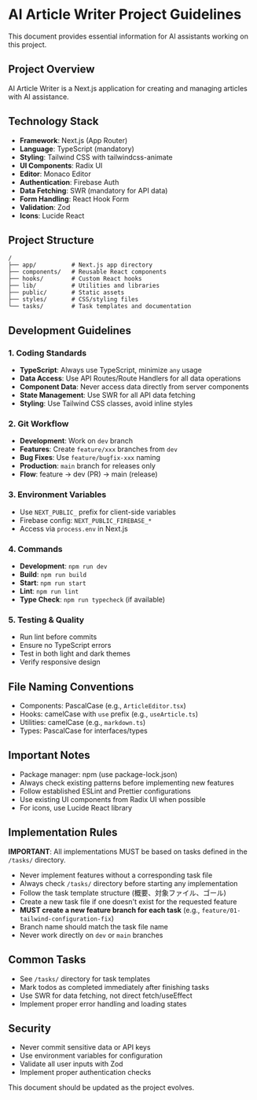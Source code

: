 # AI Article Writer Project Guidelines

This document provides essential information for AI assistants working on this project.

## Project Overview
AI Article Writer is a Next.js application for creating and managing articles with AI assistance.

## Technology Stack
- **Framework**: Next.js (App Router)
- **Language**: TypeScript (mandatory)
- **Styling**: Tailwind CSS with tailwindcss-animate
- **UI Components**: Radix UI
- **Editor**: Monaco Editor
- **Authentication**: Firebase Auth
- **Data Fetching**: SWR (mandatory for API data)
- **Form Handling**: React Hook Form
- **Validation**: Zod
- **Icons**: Lucide React

## Project Structure
```
/
├── app/          # Next.js app directory
├── components/   # Reusable React components
├── hooks/        # Custom React hooks
├── lib/          # Utilities and libraries
├── public/       # Static assets
├── styles/       # CSS/styling files
└── tasks/        # Task templates and documentation
```

## Development Guidelines

### 1. Coding Standards
- **TypeScript**: Always use TypeScript, minimize `any` usage
- **Data Access**: Use API Routes/Route Handlers for all data operations
- **Component Data**: Never access data directly from server components
- **State Management**: Use SWR for all API data fetching
- **Styling**: Use Tailwind CSS classes, avoid inline styles

### 2. Git Workflow
- **Development**: Work on `dev` branch
- **Features**: Create `feature/xxx` branches from `dev`
- **Bug Fixes**: Use `feature/bugfix-xxx` naming
- **Production**: `main` branch for releases only
- **Flow**: feature → dev (PR) → main (release)

### 3. Environment Variables
- Use `NEXT_PUBLIC_` prefix for client-side variables
- Firebase config: `NEXT_PUBLIC_FIREBASE_*`
- Access via `process.env` in Next.js

### 4. Commands
- **Development**: `npm run dev`
- **Build**: `npm run build`
- **Start**: `npm run start`
- **Lint**: `npm run lint`
- **Type Check**: `npm run typecheck` (if available)

### 5. Testing & Quality
- Run lint before commits
- Ensure no TypeScript errors
- Test in both light and dark themes
- Verify responsive design

## File Naming Conventions
- Components: PascalCase (e.g., `ArticleEditor.tsx`)
- Hooks: camelCase with `use` prefix (e.g., `useArticle.ts`)
- Utilities: camelCase (e.g., `markdown.ts`)
- Types: PascalCase for interfaces/types

## Important Notes
- Package manager: npm (use package-lock.json)
- Always check existing patterns before implementing new features
- Follow established ESLint and Prettier configurations
- Use existing UI components from Radix UI when possible
- For icons, use Lucide React library

## Implementation Rules
**IMPORTANT**: All implementations MUST be based on tasks defined in the `/tasks/` directory.
- Never implement features without a corresponding task file
- Always check `/tasks/` directory before starting any implementation
- Follow the task template structure (概要、対象ファイル、ゴール)
- Create a new task file if one doesn't exist for the requested feature
- **MUST create a new feature branch for each task** (e.g., `feature/01-tailwind-configuration-fix`)
- Branch name should match the task file name
- Never work directly on `dev` or `main` branches

## Common Tasks
- See `/tasks/` directory for task templates
- Mark todos as completed immediately after finishing tasks
- Use SWR for data fetching, not direct fetch/useEffect
- Implement proper error handling and loading states

## Security
- Never commit sensitive data or API keys
- Use environment variables for configuration
- Validate all user inputs with Zod
- Implement proper authentication checks

This document should be updated as the project evolves.